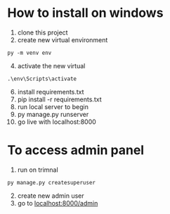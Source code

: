 # How to install on windows
1. clone this project
2. create new virtual environment
```
py -m venv env
```
4. activate the new virtual
```
.\env\Scripts\activate
```
6. install requirements.txt
7. pip install -r requirements.txt
8. run local server to begin
9. py manage.py runserver
10. go live with localhost:8000

# To access admin panel

 1. run on trimnal 
 ```
 py manage.py createsuperuser
 ```
 2. create new admin user
 2. go to [localhost:8000/admin](http://localhost:8000/admin)
